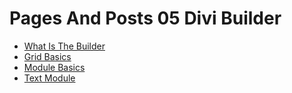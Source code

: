 # Pages And Posts 05 Divi Builder

  - [What Is The Builder](03_pages_and_posts/05_divi_builder/01_what_is_the_builder.md) 
  - [Grid Basics](03_pages_and_posts/05_divi_builder/02_grid_basics.md) 
  - [Module Basics](03_pages_and_posts/05_divi_builder/03_module_basics.md) 
  - [Text Module](03_pages_and_posts/05_divi_builder/04_text_module.md) 
